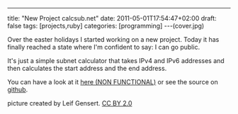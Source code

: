 ---
title: "New Project calcsub.net"
date: 2011-05-01T17:54:47+02:00
draft: false
tags: [projects,ruby]
categories: [programming]
---(cover.jpg)

Over the easter holidays I started working on a new project. Today it has finally reached a state where I'm confident to say: I can go public.

It's just a simple subnet calculator that takes IPv4 and IPv6 addresses and then calculates the start address and the end address.

You can have a look at it [here (NON FUNCTIONAL)](https://web.archive.org/web/20130601060932/http://calcsub.net/) or see the source on [github](https://github.com/leifg/calcsub.net).


picture created by Leif Gensert. [CC BY 2.0](http://creativecommons.org/licenses/by/2.0/)
